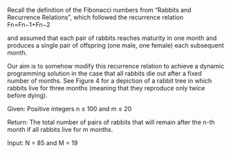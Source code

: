 Recall the definition of the Fibonacci numbers from “Rabbits and Recurrence Relations”, which followed the recurrence relation Fn=Fn−1+Fn−2

and assumed that each pair of rabbits reaches maturity in one month and produces a single pair of offspring (one male, one female) each subsequent month.

Our aim is to somehow modify this recurrence relation to achieve a dynamic programming solution in the case that all rabbits die out after a fixed number of months. See Figure 4 for a depiction of a rabbit tree in which rabbits live for three months (meaning that they reproduce only twice before dying).

Given: Positive integers n ≤ 100 and m ≤ 20

Return: The total number of pairs of rabbits that will remain after the n-th month if all rabbits live for m months.

Input: N = 85 and M = 19
